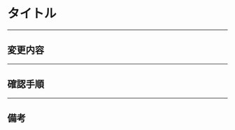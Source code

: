 # タイトル

<!--例：Add: Todo入力フォームの実装-->
<!--例：Fix: Todo入力フォームのバグ修正-->
<!--例：Update: Todo入力フォームの機能追加-->

---

## 変更内容

<!-- 例：
- タスク入力フォームを追加
- 追加ボタンのクリックでTodoが追加される
- UIのスタイル調整 -->

---

## 確認手順

<!-- 例：
1. ページを開く
2. タスクを入力して追加ボタンを押す
3. タスクがリストに追加されることを確認 -->

---

## 備考

<!-- 注意点や補足情報があれば記載 -->
